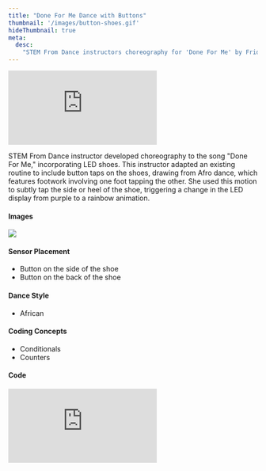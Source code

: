 ```yaml
---
title: "Done For Me Dance with Buttons"
thumbnail: '/images/button-shoes.gif'
hideThumbnail: true
meta:
  desc:
    "STEM From Dance instructors choreography for 'Done For Me' by Fridayy"
---
```

<div class="flex justify-center">
  <iframe
    src="https://nyu.app.box.com/embed/s/193kf93q1689tio6mhay6nbpy02ubw92?sortColumn=date"
    class="w-11/12 lg:w-2/3 aspect-video"
    frameborder="0"
    allowfullscreen
  ></iframe>
</div>


STEM From Dance instructor developed choreography to the song "Done For Me," incorporating LED shoes. This instructor adapted an existing routine to include button taps on the shoes, drawing from Afro dance, which features footwork involving one foot tapping the other. She used this motion to subtly tap the side or heel of the shoe, triggering a change in the LED display from purple to a rainbow animation.

#### Images 

<img src="/images/shoes-close.png">

#### Sensor Placement

+ Button on the side of the shoe
+ Button on the back of the shoe

#### Dance Style

+ African

#### Coding Concepts

+ Conditionals
+ Counters

#### Code

<div class="flex justify-center">
  <div class="relative w-11/12 lg:w-2/3 pb-[56.25%] overflow-hidden">
    <iframe
      src="https://maker.makecode.com/#pub:_9jqRmzYVFM00"
      class="absolute inset-0 w-full h-full"
      frameborder="0"
      sandbox="allow-popups allow-forms allow-scripts allow-same-origin"
    ></iframe>
  </div>
</div>
